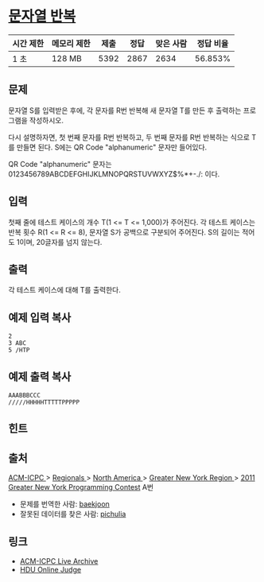 # [문자열 반복](https://www.acmicpc.net/problem/2675)


| 시간 제한 | 메모리 제한 | 제출   | 정답   | 맞은 사람 | 정답 비율   |
| ----- | ------ | ---- | ---- | ----- | ------- |
| 1 초   | 128 MB | 5392 | 2867 | 2634  | 56.853% |

## 문제

문자열 S를 입력받은 후에, 각 문자를 R번 반복해 새 문자열 T를 만든 후 출력하는 프로그램을 작성하시오.

다시 설명하자면, 첫 번째 문자를 R번 반복하고, 두 번째 문자를 R번 반복하는 식으로 T를 만들면 된다. S에는 QR Code "alphanumeric" 문자만 들어있다.

QR Code "alphanumeric" 문자는 0123456789ABCDEFGHIJKLMNOPQRSTUVWXYZ$%*+-./: 이다.

## 입력

첫째 줄에 테스트 케이스의 개수 T(1 <= T <= 1,000)가 주어진다. 각 테스트 케이스는  반복 횟수 R(1 <= R <= 8), 문자열 S가 공백으로 구분되어 주어진다. S의 길이는 적어도 1이며, 20글자를 넘지 않는다.

## 출력

각 테스트 케이스에 대해 T를 출력한다.

## 예제 입력 복사

```
2
3 ABC
5 /HTP

```

## 예제 출력 복사

```
AAABBBCCC
/////HHHHHTTTTTPPPPP

```

## 힌트

## 출처

[ACM-ICPC ](https://www.acmicpc.net/category/1)> [Regionals ](https://www.acmicpc.net/category/7)> [North America ](https://www.acmicpc.net/category/8)> [Greater New York Region ](https://www.acmicpc.net/category/9)> [2011 Greater New York Programming Contest](https://www.acmicpc.net/category/detail/5) A번

- 문제를 번역한 사람: [baekjoon](https://www.acmicpc.net/user/baekjoon)
- 잘못된 데이터를 찾은 사람: [pichulia](https://www.acmicpc.net/user/pichulia)

## 링크

- [ACM-ICPC Live Archive](https://icpcarchive.ecs.baylor.edu/index.php?option=com_onlinejudge&Itemid=8&page=show_problem&problem=3811)
- [HDU Online Judge](http://acm.hdu.edu.cn/showproblem.php?pid=4236)
